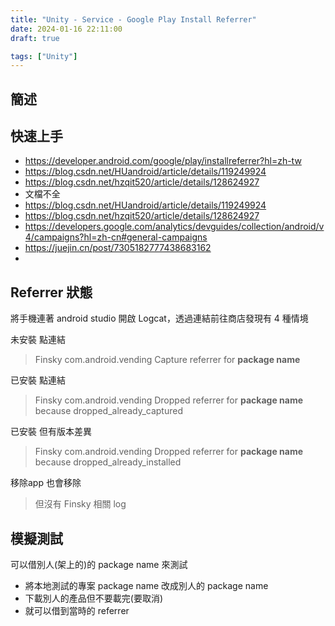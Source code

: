 ```yaml
---
title: "Unity - Service - Google Play Install Referrer"
date: 2024-01-16 22:11:00
draft: true

tags: ["Unity"]
---
```


## 簡述

## 快速上手

- https://developer.android.com/google/play/installreferrer?hl=zh-tw
- https://blog.csdn.net/HUandroid/article/details/119249924
- https://blog.csdn.net/hzqit520/article/details/128624927
- 文檔不全
- https://blog.csdn.net/HUandroid/article/details/119249924
- https://blog.csdn.net/hzqit520/article/details/128624927
- https://developers.google.com/analytics/devguides/collection/android/v4/campaigns?hl=zh-cn#general-campaigns
- https://juejin.cn/post/7305182777438683162
- 








  

## Referrer 狀態

將手機連著 android studio 開啟 Logcat，透過連結前往商店發現有 4 種情境
  
未安裝 點連結
> Finsky 
> com.android.vending 
> Capture referrer for **package name** 

已安裝 點連結
> Finsky 
> com.android.vending 
> Dropped referrer for **package name** because dropped_already_captured

已安裝 但有版本差異
> Finsky 
> com.android.vending 
> Dropped referrer for **package name** because dropped_already_installed

移除app 也會移除
> 但沒有 Finsky 相關 log


## 模擬測試

可以借別人(架上的)的 package name 來測試
- 將本地測試的專案 package name 改成別人的 package name
- 下載別人的產品但不要載完(要取消)
- 就可以借到當時的 referrer 
